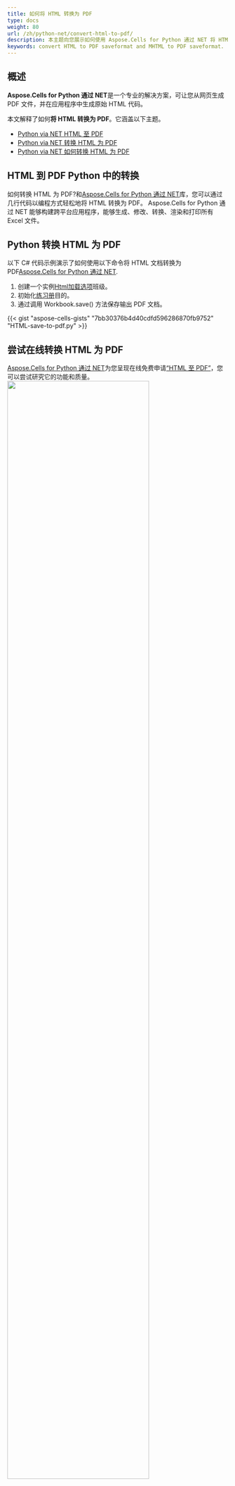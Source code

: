 ```yaml
---
title: 如何将 HTML 转换为 PDF
type: docs
weight: 80
url: /zh/python-net/convert-html-to-pdf/
description: 本主题向您展示如何使用 Aspose.Cells for Python 通过 NET 将 HTML 转换为 PDF 保存格式以及将 MHTML 转换为 PDF 保存格式。
keywords: convert HTML to PDF saveformat and MHTML to PDF saveformat.
---
```

##  **概述**
<b>Aspose.Cells for Python 通过 NET</b>是一个专业的解决方案，可让您从网页生成 PDF 文件，并在应用程序中生成原始 HTML 代码。

本文解释了如何<b>将 HTML 转换为 PDF</b>。它涵盖以下主题。

<ul>
<li><a href="#python-convert-html-to-pdf">Python via NET HTML 至 PDF</a></li>
<li><a href="#python-convert-html-to-pdf">Python via NET 转换 HTML 为 PDF</a></li>
<li><a href="#python-convert-html-to-pdf">Python via NET 如何转换 HTML 为 PDF</a></li>
</ul>

##  **HTML 到 PDF Python 中的转换**
如何转换 HTML 为 PDF?和[Aspose.Cells for Python 通过 NET](https://pypi.org/project/aspose-cells-python/)库，您可以通过几行代码以编程方式轻松地将 HTML 转换为 PDF。 Aspose.Cells for Python 通过 NET 能够构建跨平台应用程序，能够生成、修改、转换、渲染和打印所有 Excel 文件。

##  **Python 转换 HTML 为 PDF**
以下 C# 代码示例演示了如何使用以下命令将 HTML 文档转换为 PDF[Aspose.Cells for Python 通过 NET](https://pypi.org/project/aspose-cells-python/).

1. 创建一个实例[Html加载选项](https://reference.aspose.com/cells/python-net/aspose.cells/htmlloadoptions/)班级。
1. 初始化[练习册](https://reference.aspose.com/cells/python-net/aspose.cells/workbook/)目的。
1. 通过调用 Workbook.save() 方法保存输出 PDF 文档。

{{< gist "aspose-cells-gists" "7bb30376b4d40cdfd596286870fb9752" "HTML-save-to-pdf.py" >}}

##  **尝试在线转换 HTML 为 PDF**

[Aspose.Cells for Python 通过 NET](https://pypi.org/project/aspose-cells-python/)为您呈现在线免费申请<a href="https://products.aspose.app/cells/en/conversion/html-to-pdf">“HTML 至 PDF”</a>，您可以尝试研究它的功能和质量。
<br>
<a href="https://products.aspose.app/cells/en/conversion/html-to-pdf"><img src="htmltopdf.png" width=80%></a>